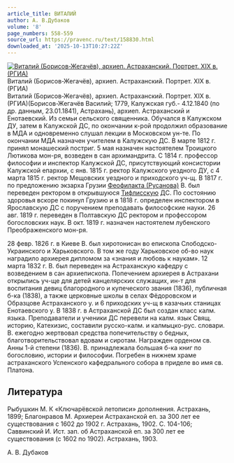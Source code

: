 ```yaml
---
article_title: ВИТАЛИЙ
author: А. В.Дубаков
volume: '8'
page_numbers: 558-559
source_url: https://pravenc.ru/text/158830.html
downloaded_at: '2025-10-13T10:27:22Z'
---
```


[![Виталий (Борисов-Жегачёв), архиеп. Астраханский. Портрет. XIX в. (РГИА)](https://pravenc.ru/data/117/464/1234/i200.jpg "Кликните для увеличения картинки")](https://pravenc.ru/data/117/464/1234/i400.jpg)Виталий (Борисов-Жегачёв), архиеп. Астраханский. Портрет. XIX в. (РГИА)  
Виталий (Борисов-Жегачёв), архиеп. Астраханский. Портрет. XIX в. (РГИА)(Борисов-Жегачёв Василий; 1779, Калужская губ.- 4.12.1840 (по др. данным, 23.01.1841), Астрахань), архиеп. Астраханский и Енотаевский. Из семьи сельского священника. Обучался в Калужском ДУ, затем в Калужской ДС, по окончании к-рой продолжил образование в МДА и одновременно слушал лекции в Московском ун-те. По окончании МДА назначен учителем в Калужскую ДС. В марте 1812 г. принял монашеский постриг. 5 мая назначен настоятелем Троицкого Лютикова мон-ря, возведен в сан архимандрита. С 1814 г. профессор философии и инспектор Калужской ДС, присутствующий консистории Калужской епархии, с янв. 1815 г. ректор Калужского уездного ДУ, с 4 марта 1815 г. ректор Мещовских уездного и приходского уч-щ. В 1817 г. по предложению экзарха Грузии [Феофилакта (Русанова)](<https://pravenc.ru/text/Феофилакта (Русанова).html>) В. был переведен ректором в открывшуюся [Тифлисскую](https://pravenc.ru/text/Тифлисскую.html) ДС. По состоянию здоровья вскоре покинул Грузию и в 1818 г. определен инспектором в Ярославскую ДС с поручением преподавать философские науки. 26 авг. 1819 г. переведен в Полтавскую ДС ректором и профессором богословских наук. В окт. 1819 г. назначен настоятелем лубенского Преображенского мон-ря.

28 февр. 1826 г. в Киеве В. был хиротонисан во епископа Слободско-Украинского и Харьковского. В том же году Харьковское об-во наук наградило архиерея дипломом за «знания и любовь к наукам». 12 марта 1832 г. В. был переведен на Астраханскую кафедру с возведением в сан архиепископа. Попечением архиерея в Астрахани открылись уч-ще для детей канцелярских служащих, ин-т для воспитания девиц благородного и купеческого звания (1836), публичная б-ка (1838), а также церковные школы в селах Фёдоровском и Образцове Астраханского у. и 6 приходских уч-щ в казачьих станицах Енотаевского у. В 1838 г. в Астраханской ДС был создан класс калм. языка. Преподаватели и ученики ДС перевели на калм. язык Свящ. историю, Катехизис, составили русско-калм. и калмыцко-рус. словари. В. ежегодно жертвовал средства попечительству о бедных, благотворительствовал вдовам и сиротам. Награжден орденом св. Анны 1-й степени (1836). В. принадлежала большая б-ка книг по богословию, истории и философии. Погребен в нижнем храме астраханского Успенского кафедрального собора в приделе во имя св. Платона.

## Литература

Рыбушкин М. К «Ключарёвской летописи» дополнения. Астрахань, 1899; Благонравов М. Архиереи Астраханской еп. за 300 лет ее существования с 1602 до 1902 г. Астрахань, 1902. С. 104-106; Саввинский И. Ист. зап. об Астраханской еп. за 300 лет ее существования (с 1602 по 1902). Астрахань, 1903.

А. В.  Дубаков
